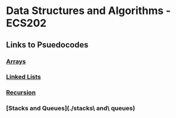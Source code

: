 # Data Structures and Algorithms - ECS202

## Links to Psuedocodes

### [Arrays](./arrays)
### [Linked Lists](./linked-lists)
### [Recursion](./recursion)
### [Stacks and Queues](./stacks\ and\ queues)
